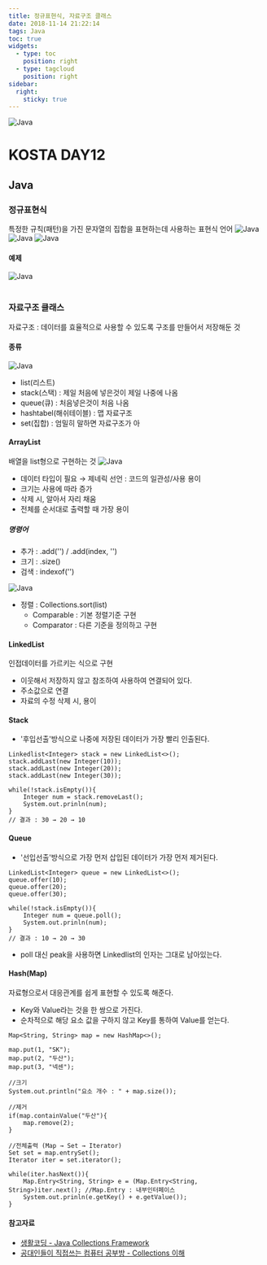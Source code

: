 ```yaml
---
title: 정규표현식, 자료구조 클래스
date: 2018-11-14 21:22:14
tags: Java
toc: true
widgets:
  - type: toc
    position: right
  - type: tagcloud
    position: right
sidebar:
  right:
    sticky: true
---
```


![Java](/images/javaimage.png)
# KOSTA DAY12
## Java
<!-- more -->
### 정규표현식
특정한 규칙(패턴)을 가진 문자열의 집합을 표현하는데 사용하는 표현식 언어
![Java](/images/java/java12-01.png)
![Java](/images/java/java12-02.png)
![Java](/images/java/java12-03.png)

#### 예제
![Java](/images/java/java12-04.png)
<br><br>

### 자료구조 클래스
자료구조 : 데이터를 효율적으로 사용할 수 있도록 구조를 만들어서 저장해둔 것
#### 종류
![Java](/images/java/java12-06.png)
- list(리스트)
- stack(스택) : 제일 처음에 넣은것이 제일 나중에 나옴
- queue(큐) : 처음넣은것이 처음 나옴
- hashtabel(해쉬테이블) : 맵 자료구조
- set(집합) : 엄밀히 말하면 자료구조가 아
 
####  ArrayList
배열을 list형으로 구현하는 것
![Java](/images/java/java12-05.png)
- 데이터 타입이 필요 → 제네릭 선언 : 코드의 일관성/사용 용이
- 크기는 사용에 따라 증가
- 삭제 시, 알아서 자리 채움
- 전체를 순서대로 출력할 때 가장 용이 

##### 명령어
- 추가 : .add('') / .add(index, '')
- 크기 : .size() 
- 검색 : indexof('')

![Java](/images/java/java12-07.png)
- 정렬 : Collections.sort(list)
    - Comparable : 기본 정렬기준 구현
    - Comparator : 다른 기준을 정의하고 구현
    
#### LinkedList
인접데이터를 가르키는 식으로 구현
- 이웃해서 저장하지 않고 참조하여 사용하여 연결되어 있다. 
- 주소값으로 연결
- 자료의 수정 삭제 시, 용이

#### Stack
- '후입선출'방식으로 나중에 저장된 데이터가 가장 빨리 인출된다.
```
Linkedlist<Integer> stack = new LinkedList<>();
stack.addLast(new Integer(10));
stack.addLast(new Integer(20));
stack.addLast(new Integer(30));

while(!stack.isEmpty()){
    Integer num = stack.removeLast();
    System.out.prinln(num);
}
// 결과 : 30 → 20 → 10
```

#### Queue
- '선입선출'방식으로 가장 먼저 삽입된 데이터가 가장 먼저 제거된다.
```
LinkedList<Integer> queue = new LinkedList<>();
queue.offer(10);
queue.offer(20);
queue.offer(30);

while(!stack.isEmpty()){
    Integer num = queue.poll();
    System.out.prinln(num);
}
// 결과 : 10 → 20 → 30
```
- poll 대신 peak을 사용하면 Linkedlist의 인자는 그대로 남아있는다.

#### Hash(Map)
자료형으로서 대응관계를 쉽게 표현할 수 있도록 해준다.
- Key와 Value라는 것을 한 쌍으로 가진다.
- 순차적으로 해당 요소 값을 구하지 않고 Key를 통하여 Value를 얻는다.
```
Map<String, String> map = new HashMap<>();

map.put(1, "SK");
map.put(2, "두산");
map.put(3, "넥센");

//크기
System.out.println("요소 개수 : " + map.size());

//제거
if(map.containValue("두산"){
    map.remove(2);
}

//전체출력 (Map → Set → Iterator)
Set set = map.entrySet();
Iterator iter = set.iterator();

while(iter.hasNext()){
    Map.Entry<String, String> e = (Map.Entry<String, String>)iter.next(); //Map.Entry : 내부인터페이스
    System.out.prinln(e.getKey() + e.getValue());
}
```

#### 참고자료
- [생활코딩 - Java Collections Framework](https://opentutorials.org/course/1223/6446)
- [공대인들이 직접쓰는 컴퓨터 공부방 - Collections 이해](https://hackersstudy.tistory.com/26)
<br><br>
